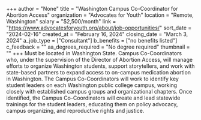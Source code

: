 +++
author = "None"
title = "Washington Campus Co-Coordinator for Abortion Access"
organization = "Advocates for Youth"
location = "Remote, Washington"
salary = "$2,500/month"
link = "https://www.advocatesforyouth.org/about/job-opportunities/"
sort_date = "2024-02-16"
created_at = "February 16, 2024"
closing_date = "March 3, 2024"
a_job_type = ["Consultant"]
b_benefits = ["no benefits listed"]
c_feedback = ""
aa_degrees_required = "No degree required"
thumbnail = ""
+++
Must be located in Washington State. Campus Co-Coordinators who, under the supervision of the Director of Abortion Access, will manage efforts to organize Washington students, support storytellers, and work with state-based partners to expand access to on-campus medication abortion in Washington. The Campus Co-Coordinators will work to identify key student leaders on each Washington public college campus, working closely with established campus groups and organizational chapters. Once identified, the Campus Co-Coordinators will create and lead statewide trainings for the student leaders, educating them on policy advocacy, campus organizing, and reproductive rights and justice.